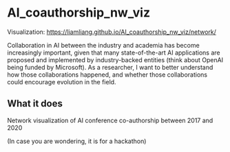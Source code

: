 # AI_coauthorship_nw_viz

Visualization: https://liamliang.github.io/AI_coauthorship_nw_viz/network/

Collaboration in AI between the industry and academia has become increasingly important, given that many state-of-the-art AI applications are proposed and implemented by industry-backed entities (think about OpenAI being funded by Microsoft).  As a researcher, I want to better understand how those collaborations happened, and whether those collaborations could encourage evolution in the field.

## What it does
Network visualization of AI conference co-authorship between 2017 and 2020

(In case you are wondering, it is for a hackathon)
